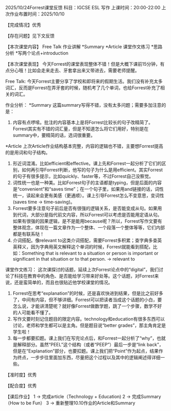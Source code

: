 2025/10/24Forrest课堂反馈
科目：IGCSE ESL 写作
上课时间：20:00-22:00
上次作业布置时间：2025/10/10

【完成情况】优秀

【存在问题】见下文反馈

【本次课堂内容】
Free Talk
作业讲解
*Summary
*Article
课堂作文练习
*思路分析
*写两个论点+introduction
 
【本次课堂表现】
今天Forrest的课堂表现整体不错！但是大概下课前15分钟，有点分心哦！比如会走来走去、牙套拿出来又带进去，需要老师提醒。

Free Talk:
今天Forrest主要分享了学校和即将来的假期生活。我们没有补充太多词汇，反而是Forrest在弄牙套的时候，随机考了几个单词，也给Forrest补充了相关的词汇。

作业分析：
*Summary
这篇summary写得不错，没有太多问题；需要多加注意的是：
1. 内容有点啰嗦。批注的内容基本上是将Forrest比较长的句子改精简了。Forrest其实有不错的词汇量，但是不知道怎么将它们用好，特别是在summary中，要精简的话，选词很重要。

*Article
上次Article作业结构基本完整，内容的逻辑也不错，主要想Forrest提高的是用词和句子结构。
1. 形近词混淆。比如efficient和effective。课上先和Forrest一起分析了它们的区别，如何再引导Forrest判断，他写的句子为什么是用efficient。其实Forrest的句子有很多提示，比如quickly、faster等，不过Forrest自己没察觉。
2. 词性统一也是一种美。比如Forrest句子的主语都是typing，但是后面的内容是“convenient”和“saves time”；在一个句子里，如果用and链接的话，词性统一，读起来会更有美感（更通顺）。课上引导Forrest怎么不变意思，变词性(saves time -> time-saving)。
3. Forrest要多注意句子前后是否有很强的逻辑关系，是否能变成从句。如果用到代词，大部分是指代前文内容，所以Forrest可以考虑是否能用定语从句。如果有很强的因果逻辑，是不是能用because呢？所以，Forrest写作文要有整体观念，体现在一篇文章作为一个整体、一个段落一个整体等等，它们内部都是有联系哒！
4. 介词搭配。像relevant to这类介词搭配，需要Forrest多积累；查字典多查英英释义，因为字典用英文解释这个单词的时候，Forrest就能看到搭配，比如：Something that is relevant to a situation or person is important or significant in that situation or to that person. -> relevant to
 
 课堂作文练习：
这次课探讨的话题，延续上次Forrest论点中的“digital”，我们讨论了科技在教育中的角色、是否能给学习带来好处等。这个话题，对Forrest来说，还是蛮简单的，而且也很贴近他学校课堂的情况。
1. Forrest在思考“explanation”的时候，还是喜欢快进到结果，但是比之前好多了，中间有内容，但不够详细。Forrest可以把读者当成这个话题的小白，要怎么说，才能讲清楚呢？就好像Forrest做数学题，跳了一个步骤，数学不好的人可能看不懂了。
2. 写作文要时刻记住题目的限定内容。technology和education有很多东西可以讨论，老师和学生都可以是主角。但是题目说“better grades”，那主角肯定是学生啦！
3. 每一步都要扣题。课上我们在写完论点后，和Forrest一起分析了“why”，也就是解释部分。虽然“PEEL”这个结构（或者“PEEP”）最后一步是“link back”，但是在“Explanation”部分，也要扣题。课上我们把“Point”作为起点，结果作为终点，一步步往里面加东西，尽量把这个过程以及其中的逻辑阐述得详细一些。

【准时度】优秀

【配合度】优秀

【课后作业】
1 -> 完成article（Technology + Education)
2 -> 完成Summary（How to be Fun）
3 -> 重新整理10.10作业的Article和Summary

